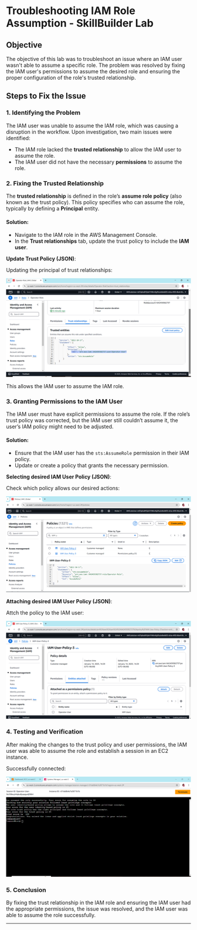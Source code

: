 # **Troubleshooting IAM Role Assumption - SkillBuilder Lab**

## **Objective**
The objective of this lab was to troubleshoot an issue where an IAM user wasn't able to assume a specific role. The problem was resolved by fixing the IAM user's permissions to assume the desired role and ensuring the proper configuration of the role's trusted relationship.

## **Steps to Fix the Issue**

### **1. Identifying the Problem**
The IAM user was unable to assume the IAM role, which was causing a disruption in the workflow. Upon investigation, two main issues were identified:

- The IAM role lacked the **trusted relationship** to allow the IAM user to assume the role.
- The IAM user did not have the necessary **permissions** to assume the role.

### **2. Fixing the Trusted Relationship**
The **trusted relationship** is defined in the role’s **assume role policy** (also known as the trust policy). This policy specifies who can assume the role, typically by defining a **Principal** entity.

#### **Solution**:
- Navigate to the IAM role in the AWS Management Console.
- In the **Trust relationships** tab, update the trust policy to include the **IAM user**.

**Update Trust Policy (JSON)**:

Updating the principal of trust relationships:

![Alt text](https://github.com/tasnuva-14/Troubleshooting---IAM-Access-Issues-in-AWS-skill-builder/blob/main/correct%20principal.PNG)


This allows the IAM user to assume the IAM role.

### **3. Granting Permissions to the IAM User**
The IAM user must have explicit permissions to assume the role. If the role’s trust policy was corrected, but the IAM user still couldn’t assume it, the user’s IAM policy might need to be adjusted.

#### **Solution**:
- Ensure that the IAM user has the `sts:AssumeRole` permission in their IAM policy.
- Update or create a policy that grants the necessary permission.

**Selecting desired IAM User Policy (JSON)**:

Check which policy allows our desired actions:

![IAM user policy](https://github.com/tasnuva-14/Troubleshooting---IAM-Access-Issues-in-AWS-skill-builder/blob/main/IAM%20policy.PNG)

**Attaching desired IAM User Policy (JSON)**:

Attch the policy to the IAM user:

![IAM user policy](https://github.com/tasnuva-14/Troubleshooting---IAM-Access-Issues-in-AWS-skill-builder/blob/main/policy%20attached.PNG)

### **4. Testing and Verification**
After making the changes to the trust policy and user permissions, the IAM user was able to assume the role and establish a session in an EC2 instance.

Successfully connected:

![Success](https://github.com/tasnuva-14/Troubleshooting---IAM-Access-Issues-in-AWS-skill-builder/blob/main/successful%20role%20switch.PNG)

### **5. Conclusion**
By fixing the trust relationship in the IAM role and ensuring the IAM user had the appropriate permissions, the issue was resolved, and the IAM user was able to assume the role successfully.

---

